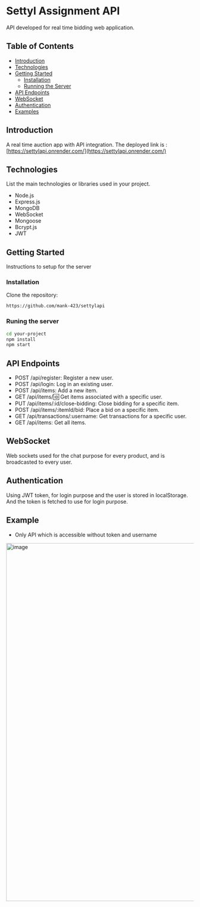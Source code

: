 # Settyl Assignment API

API developed for real time bidding web application. 

## Table of Contents

- [Introduction](#introduction)
- [Technologies](#technologies)
- [Getting Started](#getting-started)
  - [Installation](#installation)
  - [Running the Server](#running-the-server)
- [API Endpoints](#api-endpoints)
- [WebSocket](#websocket)
- [Authentication](#authentication)
- [Examples](#examples)

## Introduction
A real time auction app with API integration.
The deployed link is : [https://settylapi.onrender.com/](https://settylapi.onrender.com/)

## Technologies

List the main technologies or libraries used in your project.

- Node.js
- Express.js
- MongoDB
- WebSocket
- Mongoose
- Bcrypt.js
- JWT

## Getting Started

Instructions to setup for the server

### Installation

Clone the repository:

   ```bash
   https://github.com/mank-423/settylapi
   ```

### Runing the server

```bash
cd your-project
npm install
npm start
```

## API Endpoints
- POST /api/register: Register a new user.
- POST /api/login: Log in an existing user.
- POST /api/items: Add a new item.
- GET /api/items/:id: Get items associated with a specific user.
- PUT /api/items/:id/close-bidding: Close bidding for a specific item.
- POST /api/items/:itemId/bid: Place a bid on a specific item.
- GET /api/transactions/:username: Get transactions for a specific user.
- GET /api/items: Get all items.

## WebSocket
Web sockets used for the chat purpose for every product, and is broadcasted to every user.

## Authentication
Using JWT token, for login purpose and the user is stored in localStorage. And the token is fetched to use for login purpose.

## Example
- Only API which is accessible without token and username
<img width="960" alt="image" src="https://github.com/mank-423/settylapi/assets/96490105/0dda477b-e86c-458d-891a-7b91de3056ff">
